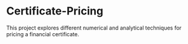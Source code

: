 # Certificate-Pricing
This project explores different numerical and analytical techniques for pricing a financial certificate.
